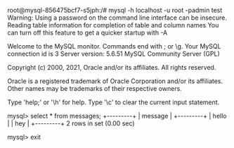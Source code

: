 root@mysql-856475bcf7-s5jph:/# mysql -h localhost -u root -padmin test
Warning: Using a password on the command line interface can be insecure.
Reading table information for completion of table and column names
You can turn off this feature to get a quicker startup with -A

Welcome to the MySQL monitor.  Commands end with ; or \g.
Your MySQL connection id is 3
Server version: 5.6.51 MySQL Community Server (GPL)

Copyright (c) 2000, 2021, Oracle and/or its affiliates. All rights reserved.

Oracle is a registered trademark of Oracle Corporation and/or its
affiliates. Other names may be trademarks of their respective
owners.

Type 'help;' or '\h' for help. Type '\c' to clear the current input statement.


mysql> select * from  messages;
+---------+
| message |
+---------+
| hello   |
| hey     |
+---------+
2 rows in set (0.00 sec)

mysql> exit
